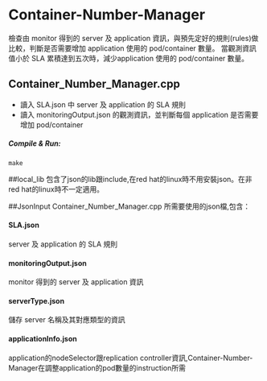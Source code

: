 # Container-Number-Manager

檢查由 monitor 得到的 server 及 application 資訊，與預先定好的規則(rules)做比較，判斷是否需要增加 application 使用的 pod/container 數量。
當觀測資訊值小於 SLA 累積達到五次時，減少application 使用的 pod/container 數量。
   
## Container_Number_Manager.cpp 
* 讀入 SLA.json 中 server 及 application 的 SLA 規則  
* 讀入 monitoringOutput.json 的觀測資訊，並判斷每個 application 是否需要增加 pod/container     

##### Compile & Run:   
```
make  
```

##local_lib
包含了json的lib跟include,在red hat的linux時不用安裝json。在非red hat的linux時不一定適用。

##JsonInput
Container_Number_Manager.cpp 所需要使用的json檔,包含：
 
#### SLA.json
server 及 application 的 SLA 規則
   
#### monitoringOutput.json  
monitor 得到的 server 及 application 資訊  

#### serverType.json
儲存 server 名稱及其對應類型的資訊
   
#### applicationInfo.json  
application的nodeSelector跟replication controller資訊,Container-Number-Manager在調整application的pod數量的instruction所需
  
